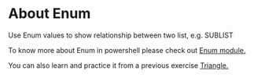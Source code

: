 # About Enum
Use Enum values to show relationship between two list, e.g. SUBLIST

To know more about Enum in powershell please check out [Enum module.](https://learn.microsoft.com/en-us/powershell/module/microsoft.powershell.core/about/about_enum)

You can also learn and practice it from a previous exercise [Triangle.](https://exercism.org/tracks/powershell/exercises/triangle)
